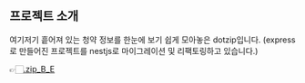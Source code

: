## 프로젝트 소개

여기저기 흩어져 있는 청약 정보를 한눈에 보기 쉽게 모아놓은 dotzip입니다. (express로 만들어진 프로젝트를 nestjs로 마이그레이션 및 리팩토링하고 있습니다.)
<!-- github repository 주소 첨부 -->
👉🏻[.zip_B_E](https://github.com/knowave/.zip_B-E)